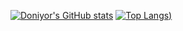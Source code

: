 [![Doniyor's GitHub stats](https://github-readme-stats.vercel.app/api?username=ndoniyor)](https://github.com/anuraghazra/github-readme-stats)
[![Top Langs](https://github-readme-stats.vercel.app/api/top-langs/?username=ndoniyor&theme=dark))](https://github.com/anuraghazra/github-readme-stats)
